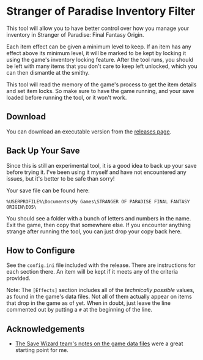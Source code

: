 # Stranger of Paradise Inventory Filter

This tool will allow you to have better control over how you manage your inventory in Stranger of Paradise: Final Fantasy Origin.

Each item effect can be given a minimum level to keep. If an item has any effect above its minimum level, it will be marked to be kept by locking it using the game's inventory locking feature. After the tool runs, you should be left with many items that you don't care to keep left unlocked, which you can then dismantle at the smithy.

This tool will read the memory of the game's process to get the item details and set item locks. So make sure to have the game running, and your save loaded before running the tool, or it won't work.

## Download

You can download an executable version from the [releases page](https://github.com/rcfox/SOPInventoryFilter/releases/latest).

## Back Up Your Save

Since this is still an experimental tool, it is a good idea to back up your save before trying it. I've been using it myself and have not encountered any issues, but it's better to be safe than sorry!

Your save file can be found here:

`%USERPROFILE%\Documents\My Games\STRANGER OF PARADISE FINAL FANTASY ORIGIN\EOS\`

You should see a folder with a bunch of letters and numbers in the name. Exit the game, then copy that somewhere else. If you encounter anything strange after running the tool, you can just drop your copy back here.

## How to Configure

See the `config.ini` file included with the release. There are instructions for each section there. An item will be kept if it meets any of the criteria provided.

Note: The `[Effects]` section includes all of the *technically possible* values, as found in the game's data files. Not all of them actually appear on items that drop in the game as of yet. When in doubt, just leave the line commented out by putting a `#` at the beginning of the line.


## Acknowledgements

* [The Save Wizard team's notes on the game data files](https://docs.google.com/spreadsheets/d/1GjMSRSg4gsZYfNqqbZSseIUX4wItErNgjvKNp50D3zM/edit?usp=sharing) were a great starting point for me.

